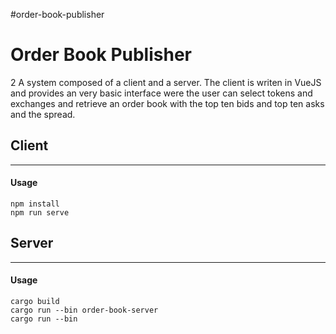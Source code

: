 #order-book-publisher

# Order Book Publisher
2
A system composed of a client and a server. The client is writen in VueJS and provides an very basic interface were the user can select 
 tokens and exchanges and retrieve an order book with the top ten bids and top ten asks and the spread.

## Client
*************

#### Usage

``` 
npm install 
npm run serve 
```

## Server
*************

#### Usage
 
``` 
cargo build 
cargo run --bin order-book-server 
cargo run --bin 
```